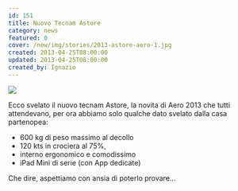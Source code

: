 ```yaml
---
id: 151
title: Nuovo Tecnam Astore
category: news
featured: 0
cover: /new/img/stories/2013-astore-aero-1.jpg
created: 2013-04-25T08:00:00
updated: 2013-04-25T08:00:00
created_by: Ignazio
---
```


<img class="float-start mr-3 mb-8 w-[300px]" src="/new/img/stories/2013-astore-aero-1.jpg"/>

Ecco svelato il nuovo tecnam Astore, la novita di Aero 2013 che tutti attendevano, per ora abbiamo solo qualche dato svelato dalla casa partenopea:

- 600 kg di peso massimo al decollo
- 120 kts in crociera al 75%,
- interno ergonomico e comodissimo
- iPad Mini di serie (con App dedicate)

Che dire, aspettiamo con ansia di poterlo provare...
